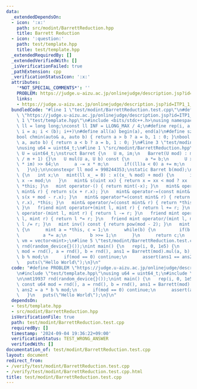 ```yaml
---
data:
  _extendedDependsOn:
  - icon: ':x:'
    path: src/modint/BarrettReduction.hpp
    title: Barrett Reduction
  - icon: ':question:'
    path: test/template.hpp
    title: test/template.hpp
  _extendedRequiredBy: []
  _extendedVerifiedWith: []
  _isVerificationFailed: true
  _pathExtension: cpp
  _verificationStatusIcon: ':x:'
  attributes:
    '*NOT_SPECIAL_COMMENTS*': ''
    PROBLEM: https://judge.u-aizu.ac.jp/onlinejudge/description.jsp?id=ITP1_1_A
    links:
    - https://judge.u-aizu.ac.jp/onlinejudge/description.jsp?id=ITP1_1_A
  bundledCode: "#line 1 \"test/modint/BarrettReduction.test.cpp\"\n#define PROBLEM\
    \ \"https://judge.u-aizu.ac.jp/onlinejudge/description.jsp?id=ITP1_1_A\"\n#line\
    \ 1 \"test/template.hpp\"\n#include <bits/stdc++.h>\nusing namespace std;\nusing\
    \ ll = long long;\nconst ll INF = LLONG_MAX / 4;\n#define rep(i, a, b) for(ll\
    \ i = a; i < (b); i++)\n#define all(a) begin(a), end(a)\n#define sz(a) ssize(a)\n\
    bool chmin(auto& a, auto b) { return a > b ? a = b, 1 : 0; }\nbool chmax(auto&\
    \ a, auto b) { return a < b ? a = b, 1 : 0; }\n#line 3 \"test/modint/BarrettReduction.test.cpp\"\
    \nusing u64 = uint64_t;\n#line 1 \"src/modint/BarrettReduction.hpp\"\n\nusing\
    \ U = uint64_t;\nstruct Barret {\n   U m, im;\n   Barret(U mod) : m(mod), im(-1ULL\
    \ / m + 1) {}\n   U mul(U a, U b) const {\n      a *= b;\n      U x = ((__uint128_t)a\
    \ * im) >> 64;\n      a -= x * m;\n      if((ll)a < 0) a += m;\n      return a;\n\
    \   }\n};\n\nconstexpr ll mod = 998244353;\nstatic Barret b(mod);\nstruct mint\
    \ {\n   int x;\n   mint(ll x_ = 0) : x((x_ % mod) + mod) {\n      if(x >= mod)\
    \ x -= mod;\n   }\n   mint& s(uint xx) { return x = xx < mod ? xx : xx - mod,\
    \ *this; }\n   mint operator-() { return mint(-x); }\n   mint& operator+=(const\
    \ mint& r) { return s(x + r.x); }\n   mint& operator-=(const mint& r) { return\
    \ s(x + mod - r.x); }\n   mint& operator*=(const mint& r) { return x = b.mul(x,\
    \ r.x), *this; }\n   mint& operator/=(const mint& r) { return *this *= r.inv();\
    \ }\n   friend mint operator+(mint l, mint r) { return l += r; }\n   friend mint\
    \ operator-(mint l, mint r) { return l -= r; }\n   friend mint operator*(mint\
    \ l, mint r) { return l *= r; }\n   friend mint operator/(mint l, mint r) { return\
    \ l /= r; }\n   mint inv() const { return pow(mod - 2); }\n   mint pow(ll b) const\
    \ {\n      mint a = *this, c = 1;\n      while(b) {\n         if(b & 1) c *= a;\n\
    \         a *= a;\n         b >>= 1;\n      }\n      return c;\n   }\n};\nusing\
    \ vm = vector<mint>;\n#line 5 \"test/modint/BarrettReduction.test.cpp\"\n\nmt19937\
    \ rnd(random_device{}());\nint main() {\n   rep(i, 0, 1e5) {\n      const u64\
    \ mod = rnd(), a = rnd(), b = rnd(), ans1 = Barrett(mod).mul(a, b), ans2 = a *\
    \ b % mod;\n      if(mod == 0) continue;\n      assert(ans1 == ans2);\n   }\n\
    \   puts(\"Hello World\");\n}\n"
  code: "#define PROBLEM \"https://judge.u-aizu.ac.jp/onlinejudge/description.jsp?id=ITP1_1_A\"\
    \n#include \"test/template.hpp\"\nusing u64 = uint64_t;\n#include \"src/modint/BarrettReduction.hpp\"\
    \n\nmt19937 rnd(random_device{}());\nint main() {\n   rep(i, 0, 1e5) {\n     \
    \ const u64 mod = rnd(), a = rnd(), b = rnd(), ans1 = Barrett(mod).mul(a, b),\
    \ ans2 = a * b % mod;\n      if(mod == 0) continue;\n      assert(ans1 == ans2);\n\
    \   }\n   puts(\"Hello World\");\n}\n"
  dependsOn:
  - test/template.hpp
  - src/modint/BarrettReduction.hpp
  isVerificationFile: true
  path: test/modint/BarrettReduction.test.cpp
  requiredBy: []
  timestamp: '2024-09-04 19:36:22+09:00'
  verificationStatus: TEST_WRONG_ANSWER
  verifiedWith: []
documentation_of: test/modint/BarrettReduction.test.cpp
layout: document
redirect_from:
- /verify/test/modint/BarrettReduction.test.cpp
- /verify/test/modint/BarrettReduction.test.cpp.html
title: test/modint/BarrettReduction.test.cpp
---
```

